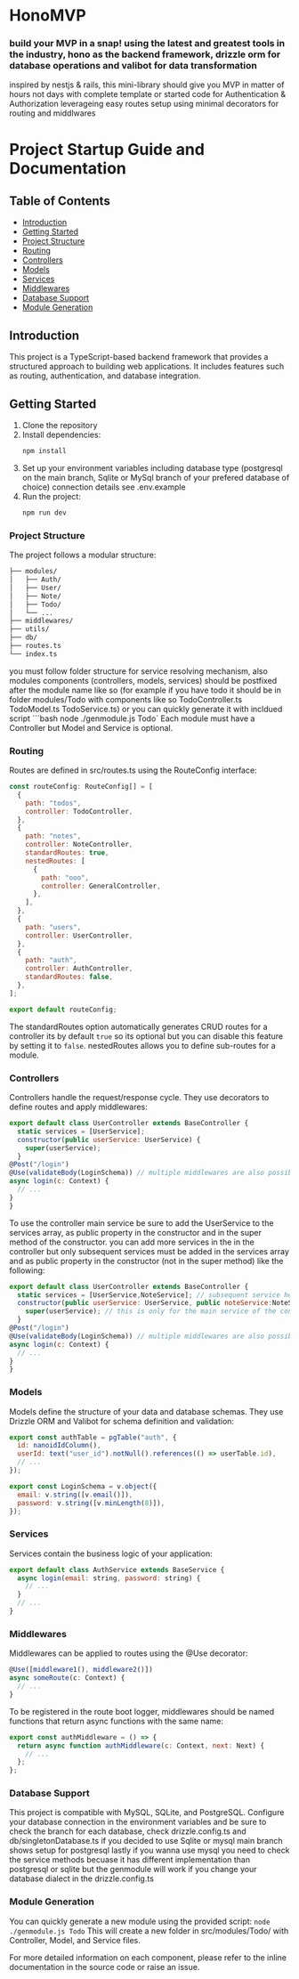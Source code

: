 # HonoMVP
### build your MVP in a snap! using the latest and greatest tools in the industry, hono as the backend framework, drizzle orm for database operations and valibot for data transformation
inspired by nestjs & rails, this mini-library should give you MVP in matter of hours not days with complete template or started code for Authentication & Authorization leverageing easy routes setup using minimal decorators for routing and middlwares
# Project Startup Guide and Documentation

## Table of Contents
- [Introduction](#introduction)
- [Getting Started](#getting-started)
- [Project Structure](#project-structure)
- [Routing](#routing)
- [Controllers](#controllers)
- [Models](#models)
- [Services](#services)
- [Middlewares](#middlewares)
- [Database Support](#database-support)
- [Module Generation](#module-generation)

## Introduction
This project is a TypeScript-based backend framework that provides a structured approach to building web applications. It includes features such as routing, authentication, and database integration.

## Getting Started

1. Clone the repository
2. Install dependencies:
   ```bash
   npm install
3. Set up your environment variables including database type (postgresql on the main branch, Sqlite or MySql branch of your prefered database of choice) connection details see .env.example
4. Run the project:
   ```bash
   npm run dev
### Project Structure
The project follows a modular structure:
```bash src/
├── modules/
│   ├── Auth/
│   ├── User/
│   ├── Note/
│   ├── Todo/
│   └── ...
├── middlewares/
├── utils/
├── db/
├── routes.ts
└── index.ts
```

you must follow folder structure for service resolving mechanism, also modules components (controllers, models, services) should be postfixed after the module name like so (for example if you have todo it should be in folder modules/Todo with components like so TodoController.ts TodoModel.ts TodoService.ts) or you can quickly generate it with incldued script
 ```bash node ./genmodule.js Todo`
Each module must have a Controller but Model and Service is optional.

### Routing
Routes are defined in src/routes.ts using the RouteConfig interface:
```js
const routeConfig: RouteConfig[] = [
  {
    path: "todos",
    controller: TodoController,
  },
  {
    path: "notes",
    controller: NoteController,
    standardRoutes: true,
    nestedRoutes: [
      {
        path: "ooo",
        controller: GeneralController,
      },
    ],
  },
  {
    path: "users",
    controller: UserController,
  },
  {
    path: "auth",
    controller: AuthController,
    standardRoutes: false,
  },
];

export default routeConfig;
```
The standardRoutes option automatically generates CRUD routes for a controller its by default ```true``` so its optional but you can disable this feature by setting it to ```false```. nestedRoutes allows you to define sub-routes for a module.

### Controllers
Controllers handle the request/response cycle. They use decorators to define routes and apply middlewares:
```js
export default class UserController extends BaseController {
  static services = [UserService];
  constructor(public userService: UserService) {
    super(userService);
  }
@Post("/login")
@Use(validateBody(LoginSchema)) // multiple middlewares are also possible just supply an array like so @Use([validateBody(LoginSchema), logger()])
async login(c: Context) {
  // ...
}
}
```
To use the controller main service be sure to add the UserService to the services array, as public property in the constructor and in the super method of the constructor. you can add more services in the in the controller but only subsequent services must be added in the services array and as public property in the constructor (not in the super method) like the following:
```js
export default class UserController extends BaseController {
  static services = [UserService,NoteService]; // subsequent service here
  constructor(public userService: UserService, public noteService:NoteService) { // and here
    super(userService); // this is only for the main service of the controller
  }
@Post("/login")
@Use(validateBody(LoginSchema)) // multiple middlewares are also possible just supply an array like so @Use([validateBody(LoginSchema), logger()])
async login(c: Context) {
  // ...
}
}
```
### Models
Models define the structure of your data and database schemas. They use Drizzle ORM and Valibot for schema definition and validation:
```js
export const authTable = pgTable("auth", {
  id: nanoidIdColumn(),
  userId: text("user_id").notNull().references(() => userTable.id),
  // ...
});

export const LoginSchema = v.object({
  email: v.string([v.email()]),
  password: v.string([v.minLength(8)]),
});
```

### Services
Services contain the business logic of your application:
```js
export default class AuthService extends BaseService {
  async login(email: string, password: string) {
    // ...
  }
  // ...
}

```

### Middlewares
Middlewares can be applied to routes using the @Use decorator:
```js
@Use([middleware1(), middleware2()])
async someRoute(c: Context) {
  // ...
}
```
To be registered in the route boot logger, middlewares should be named functions that return async functions with the same name:
```js
export const authMiddleware = () => {
  return async function authMiddleware(c: Context, next: Next) {
    // ...
  };
};
```
### Database Support
This project is compatible with MySQL, SQLite, and PostgreSQL. Configure your database connection in the environment variables and be sure to check the branch for each database, check drizzle.config.ts and db/singletonDatabase.ts if you decided to use Sqlite or mysql main branch shows setup for postgresql lastly if you wanna use mysql you need to check the service methods becuase it has different implementation than postgresql or sqlite but the genmodule will work if you change your database dialect in the drizzle.config.ts

### Module Generation
You can quickly generate a new module using the provided script:
`node ./genmodule.js Todo`
This will create a new folder in src/modules/Todo/ with Controller, Model, and Service files.

For more detailed information on each component, please refer to the inline documentation in the source code or raise an issue.
